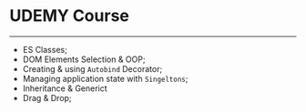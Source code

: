 # UDEMY Course
-------------------------------

* ES Classes;
* DOM Elements Selection & OOP;
* Creating & using `Autobind` Decorator;
* Managing application state with `Singeltons`;
* Inheritance & Generict
* Drag & Drop;
